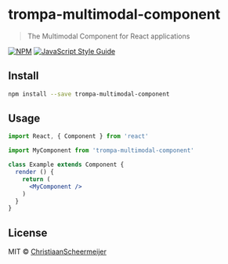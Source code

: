 # trompa-multimodal-component

> The Multimodal Component for React applications

[![NPM](https://img.shields.io/npm/v/trompa-multimodal-component.svg)](https://www.npmjs.com/package/trompa-multimodal-component) [![JavaScript Style Guide](https://img.shields.io/badge/code_style-standard-brightgreen.svg)](https://standardjs.com)

## Install

```bash
npm install --save trompa-multimodal-component
```

## Usage

```jsx
import React, { Component } from 'react'

import MyComponent from 'trompa-multimodal-component'

class Example extends Component {
  render () {
    return (
      <MyComponent />
    )
  }
}
```

## License

MIT © [ChristiaanScheermeijer](https://github.com/ChristiaanScheermeijer)
